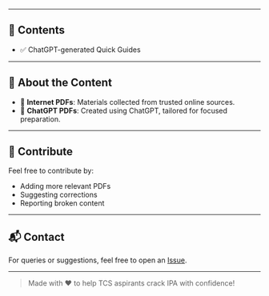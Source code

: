 
---

## 📑 Contents

- ✅ ChatGPT-generated Quick Guides  

---

## 🤖 About the Content

- 📄 **Internet PDFs**: Materials collected from trusted online sources.
- 🧠 **ChatGPT PDFs**: Created using ChatGPT, tailored for focused preparation.

---

## 🙌 Contribute

Feel free to contribute by:
- Adding more relevant PDFs  
- Suggesting corrections  
- Reporting broken content  

---

## 📬 Contact

For queries or suggestions, feel free to open an [Issue](https://github.com/chatgpt-pdfs/issues).

---

> Made with ❤️ to help TCS aspirants crack IPA with confidence!
